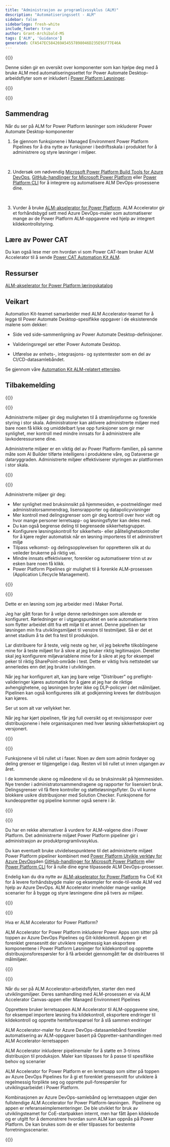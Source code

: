 ```yaml
---
title: "Administrasjon av programlivssyklus (ALM)"
description: "Automatiseringssett - ALM"
sidebar: false
sidebarlogo: fresh-white
include_footer: true
author: Grant-Archibald-MS
tags: ['ALM', 'Guidance']
generated: CFA547EC584269A54557898046D235E91F77E46A
---
```


{{<slideStyles>}}

<div class="optional">

Denne siden gir en oversikt over komponenter som kan hjelpe deg med å bruke ALM med automatiseringssettet for Power Automate Desktop-arbeidsflyter som er inkludert i [Power Platform Løsninger](https://learn.microsoft.com/power-platform/alm/solution-concepts-alm).

</div>

{{<presentation slides="1,2,3,4,5,6,7">}}

<div class="optional">

{{<presentationStyles>}}

## Sammendrag

Når du ser på ALM for Power Platform løsninger som inkluderer Power Automate Desktop-komponenter

1. Se gjennom funksjonene i Managed Environment Power Platform Pipelines for å dra nytte av funksjoner i bedriftsskala i produktet for å administrere og styre løsninger i miljøer.

<br/>

2. Undersøk om nødvendig [Microsoft Power Platform Build Tools for Azure DevOps](https://learn.microsoft.com/power-platform/alm/devops-build-tools), [GitHub-handlinger for Microsoft Power Platform](https://learn.microsoft.com/power-platform/alm/devops-github-actions) eller [Power Platform CLI](https://learn.microsoft.com/power-platform/developer/cli/introduction) for å integrere og automatisere ALM DevOps-prosessene dine.

<br/>

3. Vurder å bruke [ALM-akselerator for Power Platform](https://learn.microsoft.com/power-platform/guidance/coe/almacceleratorpowerplatform-components). ALM Accelerator gir et forhåndsbygd sett med Azure DevOps-maler som automatiserer mange av de Power Platform ALM-oppgavene ved hjelp av integrert kildekontrollstyring.

## Lære av Power CAT

Du kan også lese mer om hvordan vi som Power CAT-team bruker ALM Accelerator til å sende [Power CAT Automation Kit ALM](/nb/features/alm/powercat).

## Ressurser

[ALM-akselerator for Power Platform læringskatalog](https://learn.microsoft.com/power-platform/guidance/coe/almacceleratorpowerplatform-learningcatalog)

## Veikart

Automation Kit-teamet samarbeider med ALM Accelerator-teamet for å legge til Power Automate Desktop-spesifikke oppgaver i de eksisterende malene som dekker:

- Side ved side-sammenligning av Power Automate Desktop-definisjoner.

- Valideringsregel ser etter Power Automate Desktop.

- Utførelse av enhets-, integrasjons- og systemtester som en del av CI/CD-datasamlebåndet.

Se gjennom våre [Automation Kit ALM-relatert etterslep](https://github.com/microsoft/powercat-automation-kit/issues?q=is%3Aissue+is%3Aopen+label%3Aalm).

## Tilbakemelding

{{<questions name="/content/nb/features/alm.json" completed="Takk for at du gir tilbakemelding" showNavigationButtons="false" locale="nb">}}

</div>

{{<slide  id="slide1" audio="features/alm/managed-environments-overview.mp3" description="Managed Environments Overview" image="features/alm/managed-environments-overview.svg" >}}

Administrerte miljøer gir deg muligheten til å strømlinjeforme og forenkle styring i stor skala. Administratorer kan aktivere administrerte miljøer med bare noen få klikk og umiddelbart lyse opp funksjoner som gir mer synlighet, mer kontroll med mindre innsats for å administrere alle lavkoderessursene dine.

Administrerte miljøer er en viktig del av Power Platform-familien, på samme måte som AI Builder tilførte intelligens i produktene våre, og Dataverse gir dataryggraden. Administrerte miljøer effektiviserer styringen av plattformen i stor skala.

{{</slide>}}

{{<slide  id="slide2" audio="features/alm/managed-environments-features.mp3" description="Managed Environments Features" image="features/alm/managed-environments-features.svg" >}}

Administrerte miljøer gir deg:

- Mer synlighet med bruksinnsikt på hjemmesiden, e-postmeldinger med administratorsammendrag, lisensrapporter og datapolicyvisninger
- Mer kontroll med delingsgrenser som gir deg kontroll over hvor vidt og hvor mange personer lerretsapp- og løsningsflyter kan deles med.
- Du kan også begrense deling til begrensede sikkerhetsgrupper.
- Konfigurere løsningskontroll for sikkerhets- eller pålitelighetskontroller for å kjøre regler automatisk når en løsning importeres til et administrert miljø
- Tilpass velkomst- og delingsopplevelsen for oppretteren slik at du veileder brukerne på riktig vei.
- Mindre innsats effektiviserer, forenkler og automatiserer trinn ut av esken bare noen få klikk. 
- Power Platform Pipelines gir mulighet til å forenkle ALM-prosessen (Application Lifecycle Management).

{{</slide>}}

{{<slide  id="slide3" cdnVideo="features/alm/managed-environments-power-platform-pipelines-demo.mp4" description="Power Platform Pipelines Demo" >}}

Dette er en løsning som jeg arbeider med i Maker Portal.

Jeg har gått foran for å velge denne rørledningen som allerede er konfigurert. Rørledninger er i utgangspunktet en serie automatiserte trinn som flytter arbeidet ditt fra ett miljø til et annet. Denne pipelinen tar løsningen min fra utviklingsmiljøet til venstre til testmiljøet. Så er det et annet stadium å ta det fra test til produksjon.

Lar distribuere for å teste, velg neste og her, vil jeg bekrefte tilkoblingene mine for å teste miljøet for å sikre at jeg bruker riktig legitimasjon. Deretter skal jeg konfigurere miljøvariablene mine for å sikre at jeg for eksempel peker til riktig SharePoint-område i test. Dette er viktig hvis nettstedet var annerledes enn det jeg brukte i utviklingen. 

Når jeg har konfigurert alt, kan jeg bare velge "Distribuer" og preflight-valideringer kjøres automatisk for å gjøre at jeg har de riktige avhengighetene, og løsningen bryter ikke og DLP-policyer i det målmiljøet. Pipelinen kan også konfigureres slik at godkjenning kreves før distribusjon kan kjøres. 

Ser ut som alt var vellykket her.

Når jeg har kjørt pipelinen, får jeg full oversikt og et revisjonsspor over distribusjonene i hele organisasjonen med hver løsning sikkerhetskopiert og versjonert.

{{</slide>}}

{{<slide  id="slide4" audio="features/alm/managed-environments-feature-availability.mp3?v=1" description="Managed Environments Availability" image="features/alm/managed-environments-feature-availability.svg?v=1" >}}

Funksjonene vil bli rullet ut i faser. Noen av dem som admin fordøyer og deling grenser er tilgjengelige i dag. Resten vil bli rullet ut innen utgangen av året.

I de kommende ukene og månedene vil du se bruksinnsikt på hjemmesiden. Nye trender i administratorsammendragene og rapporter for lisensiert bruk. Delingsgrenser vil få flere kontroller og støtteløsningsflyter. Du vil kunne blokkere usikre distribusjoner med Solution Checker. Funksjonene for kundeoppretter og pipeline kommer også senere i år.

{{</slide>}}

{{<slide  id="slide5" audio="features/alm/pipeline-extensibility.mp3?v=1" description="Pipeline Extensibility" image="features/alm/pipeline-extensibility.svg?v=1" >}}

Du har en rekke alternativer å vurdere for ALM-valgene dine i Power Platform. Det administrerte miljøet Power Platform pipeliner gir i administrasjon av produktprogramlivssyklus.

Du kan eventuelt bruke utvidelsespunktene til det administrerte miljøet Power Platform pipeliner kombinert med [Power Platform Utvikle verktøy for Azure DevOps](https://learn.microsoft.com/power-platform/alm/devops-build-tools)den [GitHub-handlinger for Microsoft Power Platform](https://learn.microsoft.com/power-platform/alm/devops-github-actions) eller [Power Platform CLI](https://learn.microsoft.com/power-platform/developer/cli/introduction) for å rulle dine egne tilpassede ALM DevOps-prosesser.

Endelig kan du dra nytte av [ALM-akselerator for Power Platform](https://learn.microsoft.com/power-platform/guidance/coe/almacceleratorpowerplatform-learningcatalog) fra CoE Kit for å levere forhåndsbygde maler og eksempler for ende-til-ende ALM ved hjelp av Azure DevOps. ALM Accelerator inneholder mange vanlige scenarier for å bygge og styre løsningene dine på tvers av miljøer.

{{</slide>}}

{{<slide  id="slide6" audio="features/alm/alm-accelerator-for-power-platform-overview.mp3?v=1" description="ALM Accelerator for Power Platform Overview" image="features/alm/alm-accelerator-for-power-platform-overview.svg?v=1" >}}

Hva er ALM Accelerator for Power Platform?

ALM Accelerator for Power Platform inkluderer Power Apps som sitter på toppen av Azure DevOps Pipelines og Git-kildekontroll. Appen gir et forenklet grensesnitt der utviklere regelmessig kan eksportere komponentene i Power Platform Løsninger for kildekontroll og opprette distribusjonsforespørsler for å få arbeidet gjennomgått før de distribueres til målmiljøer.

{{</slide>}}

{{<slide  id="slide7" audio="features/alm/alm-accelerator-for-power-platform-workflow.mp3?v=1" description="ALM Accelerator for Power Platform Workflow" image="features/alm/alm-accelerator-for-power-platform-workflow.svg?v=1" >}}

Når du ser på ALM Accelerator-arbeidsflyten, starter den med utviklingsmiljøer. Deres samhandling med ALM-prosessen er via ALM Accelerator Canvas-appen eller Managed Environment Pipelines

Opprettere bruker lerretsappen ALM Accelerator til ALM-oppgavene sine, for eksempel importere løsning fra kildekontroll, eksportere endringer til kildekontroll og opprette henteforespørsel for å slå sammen endringer

ALM Accelerator-maler for Azure DevOps-datasamlebånd forenkler automatisering av ALM-oppgaver basert på Oppretter-samhandlingen med ALM Accelerator-lerretsappen

ALM Accelerator inkluderer pipelinemaler for å støtte en 3-trinns distribusjon til produksjon.
Maler kan tilpasses for å passe til spesifikke behov og scenarier

ALM Accelerator for Power Platform er en lerretsapp som sitter på toppen av Azure DevOps Pipelines for å gi et forenklet grensesnitt for utviklere å regelmessig forplikte seg og opprette pull-forespørsler for utviklingsarbeidet i Power Platform. 

Kombinasjonen av Azure DevOps-samlebånd og lerretsappen utgjør den fullstendige ALM Accelerator for Power Platform-løsningen. 
Pipelinene og appen er referanseimplementeringer. De ble utviklet for bruk av utviklingsteamet for CoE-startpakken internt, men har fått åpen kildekode og er utgitt for å demonstrere hvordan sunn ALM kan oppnås på Power Platform. De kan brukes som de er eller tilpasses for bestemte forretningsscenarier.

{{</slide>}}
